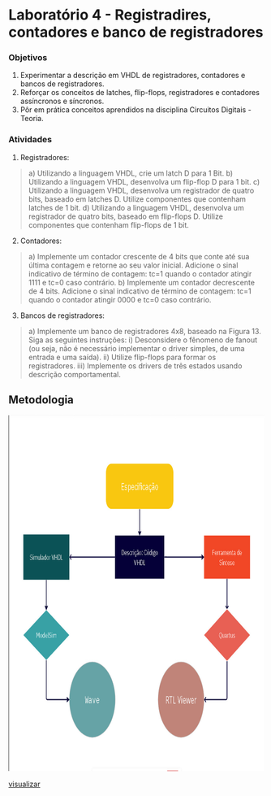 # Laboratório 4 - Registradires, contadores e banco de registradores

### Objetivos

1. Experimentar a descrição em VHDL de registradores, contadores e bancos de
registradores.
2. Reforçar os conceitos de latches, flip-flops, registradores e contadores assíncronos e síncronos.
3. Pôr em prática conceitos aprendidos na disciplina Circuitos Digitais - Teoria.

### Atividades

1) Registradores:
> a) Utilizando a linguagem VHDL, crie um latch D para 1 Bit.
b) Utilizando a linguagem VHDL, desenvolva um flip-flop D para 1 bit.
c) Utilizando a linguagem VHDL, desenvolva um registrador de quatro bits,
baseado em latches D. Utilize componentes que contenham latches de 1 bit.
d) Utilizando a linguagem VHDL, desenvolva um registrador de quatro bits,
baseado em flip-flops D. Utilize componentes que contenham flip-flops de 1
bit.

2) Contadores:
>a) Implemente um contador crescente de 4 bits que conte até sua última
contagem e retorne ao seu valor inicial. Adicione o sinal indicativo de término
de contagem: tc=1 quando o contador atingir 1111 e tc=0 caso contrário.
b) Implemente um contador decrescente de 4 bits. Adicione o sinal indicativo de
término de contagem: tc=1 quando o contador atingir 0000 e tc=0 caso
contrário.

3) Bancos de registradores:
>a) Implemente um banco de registradores 4x8, baseado na Figura 13. Siga as
seguintes instruções:
i) Desconsidere o fênomeno de fanout (ou seja, não é necessário
implementar o driver simples, de uma entrada e uma saída).
ii) Utilize flip-flops para formar os registradores.
iii) Implemente os drivers de três estados usando descrição
comportamental.


## Metodologia

<img src = "/lab1/q1/assets/fluxograma.png" width = "780px" height = "700px" alig/>

[visualizar](https://github.com/franssoares/cd-labs/blob/dev/lab1/q1/assets/fluxograma.png)